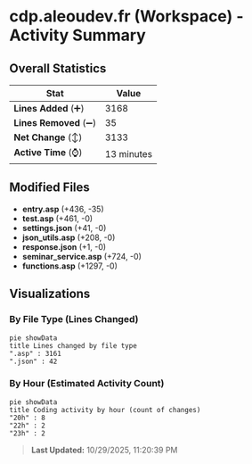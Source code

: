 # cdp.aleoudev.fr (Workspace) - Activity Summary 

## Overall Statistics

| Stat                   | Value                                                             |
| ---------------------- | ----------------------------------------------------------------- |
| **Lines Added** (➕)   | 3168                                          |
| **Lines Removed** (➖) | 35                                        |
| **Net Change** (↕)    | 3133                |
| **Active Time** (⌚)   | 13 minutes |


## Modified Files
- **entry.asp** (+436, -35)
- **test.asp** (+461, -0)
- **settings.json** (+41, -0)
- **json_utils.asp** (+208, -0)
- **response.json** (+1, -0)
- **seminar_service.asp** (+724, -0)
- **functions.asp** (+1297, -0)

## Visualizations

### By File Type (Lines Changed)

```mermaid
pie showData
title Lines changed by file type
".asp" : 3161
".json" : 42
```

### By Hour (Estimated Activity Count)

```mermaid
pie showData
title Coding activity by hour (count of changes)
"20h" : 8
"22h" : 2
"23h" : 2
```


> **Last Updated:** 10/29/2025, 11:20:39 PM